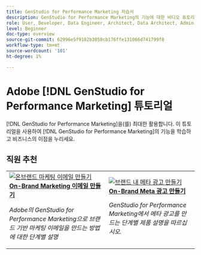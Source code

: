 ```yaml
---
title: GenStudio for Performance Marketing 자습서
description: GenStudio for Performance Marketing의 기능에 대한 비디오 튜토리얼을 봅니다. 온브랜드 에셋을 빠르게 만들고, 변형을 생성하고, 경험을 최적화하는 방법을 알아봅니다.
role: User, Developer, Data Engineer, Architect, Data Architect, Admin, Leader
level: Beginner
doc-type: overview
source-git-commit: 62996e5f9182b3058cb176ffe131066d741799f8
workflow-type: tm+mt
source-wordcount: '101'
ht-degree: 1%

---
```



# Adobe [!DNL GenStudio for Performance Marketing] 튜토리얼


[!DNL GenStudio for Performance Marketing]을(를) 최대한 활용합니다. 이 튜토리얼을 사용하여 [!DNL GenStudio for Performance Marketing]의 기능을 학습하고 비즈니스의 이점을 누리세요.

<!-- 

To get started, 

* See the **"What's New"** section below for the latest updates and features
* **Staff Picks** highlights some of our favorite content 
* Explore the content by topic and subtopic in the **left navigation**
* Use the **search** field at the top of the page if you know what you want to learn

Curated learning experiences by role and skill level are also offered in the courses section. Simply sign-in with your Adobe ID and navigate to **Learn > Recommended courses** in the top navigation.


<div id="recs-overview-body-1"></div>
<div id="recs-overview-body-2"></div>
<div id="recs-overview-body-3"></div>
<div id="recs-overview-body-4"></div>
<div id="recs-overview-body-5"></div>
<div id="recs-overview-body-6"></div>

<div id="staff-picks-section">

-->
## 직원 추천

<table>
<tr>
  <td>
    <a href="./creating-experiences/creating-on-brand-emails.md">
      <img alt="온브랜드 마케팅 이메일 만들기" src="https://video.tv.adobe.com/v/3435056?format=jpeg" />
    </a>
    <div>
      <a href="./creating-experiences/creating-on-brand-emails.md">
    <strong>On-Brand Marketing 이메일 만들기</strong>
    </a>
    </div>
    <p>
    <em>Adobe의 GenStudio for Performance Marketing으로 브랜드 기반 마케팅 이메일을 만드는 방법에 대한 단계별 설명</em>
    <p>
  </td>
  <td>
    <a href="./creating-experiences/creating-on-meta-ads.md">
      <img alt="브랜드 내 메타 광고 만들기" src="https://video.tv.adobe.com/v/3435057?format=jpeg" />
    </a>
    <div>
      <a href="./creating-experiences/creating-on-meta-ads.mdd">
    <strong>On-Brand Meta 광고 만들기</strong>
    </a>
    </div>
    <p>
    <em>GenStudio for Performance Marketing에서 메타 광고를 만드는 단계별 제품 설명을 따르십시오.</em>
    <p>
  </td>
</table>

</div>

<!--   
## Additional resources

[Adobe Analytics documentation](https://experienceleague.adobe.com/docs/analytics.html)

-->